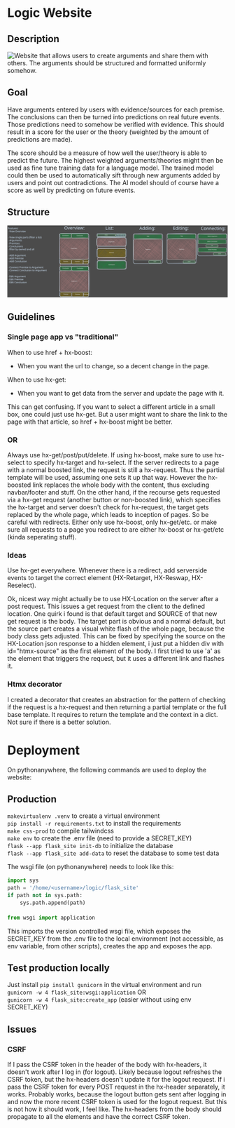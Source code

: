 # Logic Website

## Description

![Website](https://mokronos.eu.pythonanywhere.com/) that allows users to create arguments and share them with others.
The arguments should be structured and formatted uniformly somehow.

## Goal

Have arguments entered by users with evidence/sources for each premise.
The conclusions can then be turned into predictions on real future events.
Those predictions need to somehow be verified with evidence.
This should result in a score for the user or the theory (weighted by the amount of predictions are made).

The score should be a measure of how well the user/theory is able to predict the future.
The highest weighted arguments/theories might then be used as fine tune training data for a language model.
The trained model could then be used to automatically sift through new arguments added by users and point out contradictions.
The AI model should of course have a score as well by predicting on future events.

## Structure

![Structure](structure.svg)


## Guidelines

### Single page app vs "traditional"
When to use href + hx-boost:
- When you want the url to change, so a decent change in the page.

When to use hx-get:
- When you want to get data from the server and update the page with it.

This can get confusing.
If you want to select a different article in a small box, one could just use hx-get.
But a user might want to share the link to the page with that article, so href + hx-boost might be better.

### OR
Always use hx-get/post/put/delete. If using hx-boost, make sure to use hx-select to specify hx-target and hx-select.
If the server redirects to a page with a normal boosted link, the request is still a hx-request.
Thus the partial template will be used, assuming one sets it up that way.
However the hx-boosted link replaces the whole body with the content, thus excluding navbar/footer and stuff.
On the other hand, if the recourse gets requested via a hx-get request (another button or non-boosted link), which specifies the hx-target and server doesn't check for hx-request, the target gets replaced by the whole page, which leads to inception of pages.
So be careful with redirects.
Either only use hx-boost, only hx-get/etc. or make sure all requests to a page you redirect to are either hx-boost or hx-get/etc (kinda seperating stuff).

### Ideas

Use hx-get everywhere.
Whenever there is a redirect, add serverside events to target the correct element (HX-Retarget, HX-Reswap, HX-Reselect).

Ok, nicest way might actually be to use HX-Location on the server after a post request. This issues a get request from the client to the defined location.
One quirk i found is that default target and SOURCE of that new get request is the body.
The target part is obvious and a normal default, but the source part creates a visual white flash of the whole page, because the body class gets adjusted.
This can be fixed by specifying the source on the HX-Location json response to a hidden element, i just put a hidden div with id="htmx-source" as the first element of the body.
I first tried to use 'a' as the element that triggers the request, but it uses a different link and flashes it.

### Htmx decorator

I created a decorator that creates an abstraction for the pattern of checking if the request is a hx-request and then returning a partial template or the full base template.
It requires to return the template and the context in a dict.
Not sure if there is a better solution.

# Deployment

On pythonanywhere, the following commands are used to deploy the website:

## Production

`makevirtualenv .venv` to create a virtual environment  
`pip install -r requirements.txt` to install the requirements  
`make css-prod` to compile tailwindcss  
`make env` to create the .env file (need to provide a SECRET_KEY)  
`flask --app flask_site init-db` to initialize the database  
`flask --app flask_site add-data` to reset the database to some test data  


The wsgi file (on pythonanywhere) needs to look like this:
```python
import sys
path = '/home/<username>/logic/flask_site'
if path not in sys.path:
    sys.path.append(path)

from wsgi import application
```

This imports the version controlled wsgi file, which exposes the SECRET_KEY from the .env file
to the local environment (not accessible, as env variable, from other scripts), creates the app and exposes the app.

## Test production locally
Just install `pip install gunicorn` in the virtual environment and run  
`gunicorn -w 4 flask_site:wsgi:application` OR  
`gunicorn -w 4 flask_site:create_app` (easier without using env SECRET_KEY)


## Issues
### CSRF
If I pass the CSRF token in the header of the body with hx-headers, it doesn't work after I log in (for logout).
Likely because logout refreshes the CSRF token, but the hx-headers doesn't update it for the logout request.
If i pass the CSRF token for every POST request in the hx-header separately, it works.
Probably works, because the logout button gets sent after logging in and now the more recent CSRF token is used for the logout request.
But this is not how it should work, I feel like.
The hx-headers from the body should propagate to all the elements and have the correct CSRF token.


